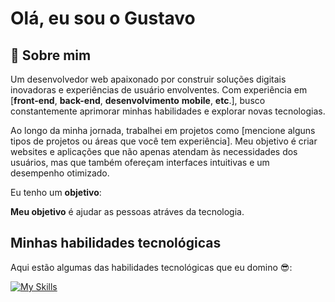 # Olá, eu sou o Gustavo 

## 👦 **Sobre mim**

Um desenvolvedor web apaixonado por construir soluções digitais inovadoras e experiências de usuário envolventes. Com experiência em [**front-end**, **back-end**, **desenvolvimento** **mobile**, **etc**.], busco constantemente aprimorar minhas habilidades e explorar novas tecnologias.

Ao longo da minha jornada, trabalhei em projetos como [mencione alguns tipos de projetos ou áreas que você tem experiência]. Meu objetivo é criar websites e aplicações que não apenas atendam às necessidades dos usuários, mas que também ofereçam interfaces intuitivas e um desempenho otimizado.

Eu tenho um **objetivo**:

**Meu objetivo** é ajudar as pessoas atráves da tecnologia.

## **Minhas habilidades tecnológicas**

Aqui estão algumas das habilidades tecnológicas que eu domino 😎:

[![My Skills](https://skillicons.dev/icons?i=cs,dotnet,nodejs,azure,mysql)](https://skillicons.dev)
